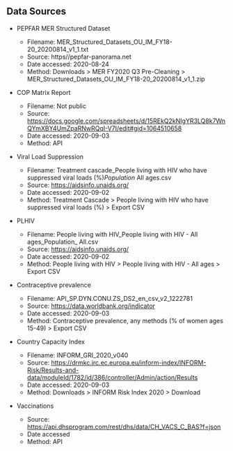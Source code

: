 ## Data Sources

- PEPFAR MER Structured Dataset
  - Filename: MER_Structured_Datasets_OU_IM_FY18-20_20200814_v1_1.txt
  - Source: https//pepfar-panorama.net
  - Date accessed: 2020-08-24
  - Method: Downloads > MER FY2020 Q3 Pre-Cleaning > MER_Structured_Datasets_OU_IM_FY18-20_20200814_v1_1.zip
- COP Matrix Report
  - Filename: Not public
  - Source: https://docs.google.com/spreadsheets/d/15REkQ2kNIgYR3LQ8k7WnQYmXBY4UmZpaRNwRQqI-V7I/edit#gid=1064510658
  - Date accessed: 2020-09-03
  - Method: API

- Viral Load Suppression
  - Filename: Treatment cascade_People living with HIV who have suppressed viral loads (%)_Population_ All ages.csv
  - Source: https://aidsinfo.unaids.org/
  - Date accessed: 2020-09-02
  - Method: Treatment Cascade > People living with HIV who have suppressed viral loads (%) > Export CSV

- PLHIV
  - Filename: People living with HIV_People living with HIV - All ages_Population_ All.csv
  - Source: https://aidsinfo.unaids.org/
  - Date accessed: 2020-09-02
  - Method: People living with HIV > People living with HIV - All ages  > Export CSV
  
- Contraceptive prevalence
  - Filename: API_SP.DYN.CONU.ZS_DS2_en_csv_v2_1222781
  - Source: https://data.worldbank.org/indicator
  - Date accessed: 2020-09-03
  - Method: Contraceptive prevalence, any methods (% of women ages 15-49) > Export CSV
  
- Country Capacity Index
  - Filename: INFORM_GRI_2020_v040
  - Source: https://drmkc.jrc.ec.europa.eu/inform-index/INFORM-Risk/Results-and-data/moduleId/1782/id/386/controller/Admin/action/Results
  - Date accessed: 2020-09-03
  - Method: Downloads > INFORM Risk Index 2020 > Download
  
- Vaccinations
  - Source: https://api.dhsprogram.com/rest/dhs/data/CH_VACS_C_BAS?f=json
  - Date accessed
  - Method: API
  